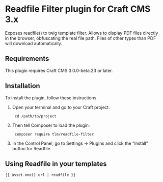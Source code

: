 # Readfile Filter plugin for Craft CMS 3.x

Exposes readfile() to twig template filter. Allows to display PDF files directly in the browser, obfuscating the real file path. Files of other types than PDF will download automatically.

## Requirements

This plugin requires Craft CMS 3.0.0-beta.23 or later.

## Installation

To install the plugin, follow these instructions.

1. Open your terminal and go to your Craft project:

        cd /path/to/project

2. Then tell Composer to load the plugin:

        composer require tlm/readfile-filter

3. In the Control Panel, go to Settings → Plugins and click the “Install” button for Readfile.

## Using Readfile in your templates

`{{ asset.one().url | readfile }}`